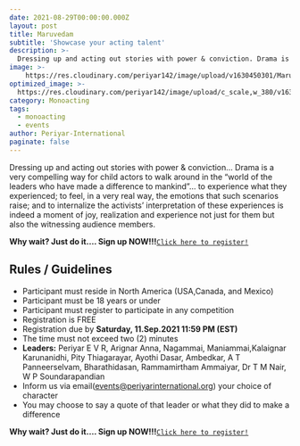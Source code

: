 ```yaml
---
date: 2021-08-29T00:00:00.000Z
layout: post
title: Maruvedam
subtitle: 'Showcase your acting talent'
description: >-
  Dressing up and acting out stories with power & conviction. Drama is a very compelling way for child actors to walk around ...
image: >-
    https://res.cloudinary.com/periyar142/image/upload/v1630450301/Maruvedam_ppgszl.jpg
optimized_image: >-
  https://res.cloudinary.com/periyar142/image/upload/c_scale,w_380/v1630450301/Maruvedam_ppgszl.jpg
category: Monoacting
tags:
  - monoacting
  - events
author: Periyar-International
paginate: false
---
```


Dressing up and acting out stories with power & conviction… Drama is a very compelling way for child actors to walk around in the “world of the leaders  who have made a difference to mankind”… to experience what they experienced; to feel, in a very real way, the emotions that such scenarios raise; and to internalize the activists’ interpretation of these experiences is indeed a moment of joy, realization and experience not just for them but also the witnessing audience members.

**Why wait? Just do it…. Sign up NOW!!!**<a  href="https://www.periyar143.info/register/">`Click here to register!`</a>

## Rules / Guidelines

* Participant must reside in North America (USA,Canada, and Mexico) 
* Participant must be 18 years or under
* Participant must register to participate in any competition
* Registration is FREE
* Registration due by <strong>Saturday, 11.Sep.2021 11:59 PM (EST)</strong>
* The time must not exceed two (2) minutes
* **Leaders:** Periyar E V R, Arignar Anna, Nagammai, Maniammai,Kalaignar Karunanidhi, Pity Thiagarayar, Ayothi Dasar, Ambedkar, A T Panneerselvam, Bharathidasan, Rammamirtham Ammaiyar, Dr T M Nair, W P Soundarapandian
* Inform us via email(events@periyarinternational.org) your choice of character
* You may choose to say a quote of that leader or what they did to make a difference


**Why wait? Just do it…. Sign up NOW!!!**<a  href="https://www.periyar143.info/register/">`Click here to register!`</a>
